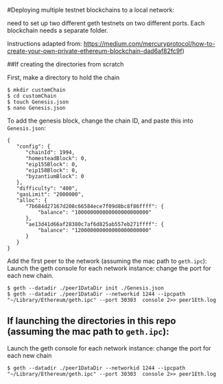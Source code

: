 #Deploying multiple testnet blockchains to a local network:

need to set up two different geth testnets on two different ports. Each blockchain needs a separate folder.

Instructions adapted from: https://medium.com/mercuryprotocol/how-to-create-your-own-private-ethereum-blockchain-dad6af82fc9f)

##If creating the directories from scratch

First, make a directory to hold the chain
```
$ mkdir customChain
$ cd customChain
$ touch Genesis.json
$ nano Genesis.json
```

To add the genesis block, change the chain ID, and paste this into `Genesis.json`:

```
{
   "config": {
      "chainId": 1994,
      "homesteadBlock": 0,
      "eip155Block": 0,
      "eip158Block": 0,
      "byzantiumBlock": 0
   },
   "difficulty": "400",
   "gasLimit": "2000000",
   "alloc": {
      "7b684d27167d208c66584ece7f09d8bc8f86ffff": { 
          "balance": "100000000000000000000000" 
      },
      "ae13d41d66af28380c7af6d825ab557eb271ffff": { 
          "balance": "120000000000000000000000" 
      }
   }
}
```


Add the first peer to the network (assuming the mac path to `geth.ipc`):
Launch the geth console for each network instance: change the port for each new chain.

```
$ geth --datadir ./peer1DataDir init ./Genesis.json
$ geth --datadir ./peer1DataDir --networkid 1244 --ipcpath  "~/Library/Ethereum/geth.ipc" --port 30303  console 2>> peer1Eth.log
```

## If launching the directories in this repo (assuming the mac path to `geth.ipc`):
Launch the geth console for each network instance: change the port for each new chain
```
$ geth --datadir ./peer1DataDir --networkid 1244 --ipcpath  "~/Library/Ethereum/geth.ipc" --port 30303  console 2>> peer1Eth.log
```